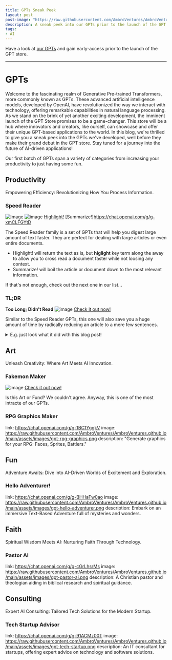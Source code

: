 ```yaml
---
title: GPTs Sneak Peek
layout: post
post-image: "https://raw.githubusercontent.com/AmbroVentures/AmbroVentures.github.io/main/assets/images/gpts-beta-launch.jpg"
description: A sneak peek into our GPTs prior to the launch of the GPT store.
tags:
- AI
---
```


Have a look at [our GPTs](https://ambro.ventures/gpts) and gain early-access prior to the launch of the GPT store.

---

# GPTs
Welcome to the fascinating realm of Generative Pre-trained Transformers, more commonly known as GPTs. These advanced artificial intelligence models, developed by OpenAI, have revolutionized the way we interact with technology, offering remarkable capabilities in natural language processing. As we stand on the brink of yet another exciting development, the imminent launch of the GPT Store promises to be a game-changer. This store will be a hub where innovators and creators, like ourself, can showcase and offer their unique GPT-based applications to the world. In this blog, we're thrilled to give you a sneak peek into the GPTs we've developed, well before they make their grand debut in the GPT store. Stay tuned for a journey into the future of AI-driven applications!

Our first batch of GPTs span a variety of categories from increasing your productivity to just having some fun.

## Productivity
Empowering Efficiency: Revolutionizing How You Process Information.

### Speed Reader
![image](https://raw.githubusercontent.com/AmbroVentures/AmbroVentures.github.io/main/assets/images/gpt-highlight.png) ![image](https://raw.githubusercontent.com/AmbroVentures/AmbroVentures.github.io/main/assets/images/gpt-summarize.png)
[Highlight!](https://chat.openai.com/g/g-Ctc8vu1C5) [Summarize!]https://chat.openai.com/g/g-xmCLFGYtD

The Speed Reader family is a set of GPTs that will help you digest large amount of text faster. They are perfect for dealing with large articles or even entire documents.

* Highlight! will return the text as is, but **higlight** key term along the away to allow you to cross read a document faster while not loosing any context.
* Summarize! will boil the article or document down to the most relevant information.

If that's not enough, check out the next one in our list...

### TL;DR
__Too Long; Didn't Read__
![image](https://raw.githubusercontent.com/AmbroVentures/AmbroVentures.github.io/main/assets/images/gpt-tldr.png)
[Check it out now!](https://chat.openai.com/g/g-YQSq7eOpg)

Similar to the Speed Reader GPTs, this one will also save you a huge amount of time by radically reducing an article to a mere few sentences.

<details>
  <summary>E.g. just look what it did with this blog post!</summary>
    E.g. just look what it did with this blog post:
    > TBC
</details>

## Art
Unleash Creativity: Where Art Meets AI Innovation.

### Fakemon Maker
![image](https://raw.githubusercontent.com/AmbroVentures/AmbroVentures.github.io/main/assets/images/gpt-fakemon-maker.png)
[Check it out now!](https://chat.openai.com/g/g-trQVw2Ole)

Is this Art or Fund? We couldn't agree. Anyway, this is one of the most intracte of our GPTs.

### RPG Graphics Maker
link: https://chat.openai.com/g/g-1BC1YggkV
image: https://raw.githubusercontent.com/AmbroVentures/AmbroVentures.github.io/main/assets/images/gpt-rpg-graphics.png
description: "Generate graphics for your RPG: Faces, Sprites, Battlers."

## Fun
Adventure Awaits: Dive into AI-Driven Worlds of Excitement and Exploration.

### Hello Adventurer!
link: https://chat.openai.com/g/g-BHHaFw0ao
image: https://raw.githubusercontent.com/AmbroVentures/AmbroVentures.github.io/main/assets/images/gpt-hello-adventurer.png
description: Embark on an immersive Text-Based Adventure full of mysteries and wonders.

## Faith
Spiritual Wisdom Meets AI: Nurturing Faith Through Technology.

### Pastor AI
link: https://chat.openai.com/g/g-cGrLhsrMs
image: https://raw.githubusercontent.com/AmbroVentures/AmbroVentures.github.io/main/assets/images/gpt-pastor-ai.png
description: A Christian pastor and theologian aiding in biblical research and spiritual guidance.

## Consulting
Expert AI Consulting: Tailored Tech Solutions for the Modern Startup.

### Tech Startup Advisor
link: https://chat.openai.com/g/g-91ACMz00T
image: https://raw.githubusercontent.com/AmbroVentures/AmbroVentures.github.io/main/assets/images/gpt-tech-startup.png
description: An IT consultant for startups, offering expert advice on technology and software solutions.